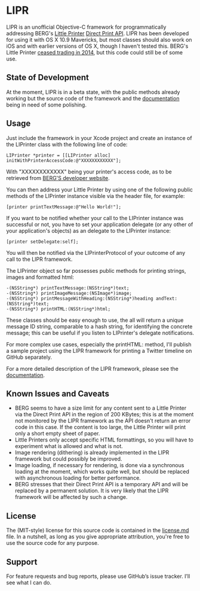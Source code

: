 # LIPR

LIPR is an unofficial Objective-C framework for programmatically addressing BERG's [Little Printer](http://bergcloud.com/littleprinter/) [Direct Print API](http://remote.bergcloud.com/developers/littleprinter/direct_print_codes). LIPR has been developed for using it with OS X 10.9 Mavericks, but most classes should also work on iOS and with earlier versions of OS X, though I haven't tested this. BERG's Little Printer [ceased trading in 2014](http://littleprinterblog.tumblr.com/post/97047976103/the-future-of-little-printer), but this code could still be of some use. 

## State of Development

At the moment, LIPR is in a beta state, with the public methods already working but the source code of the framework and the [documentation](https://github.com/timschroedernet/LIPR/blob/master/DOCUMENTATION.md) being in need of some polishing. 

## Usage

Just include the framework in your Xcode project and create an instance of the LIPrinter class with the following line of code:

	LIPrinter *printer = [[LIPrinter alloc] initWithPrinterAccessCode:@"XXXXXXXXXXXX"];
	
With "XXXXXXXXXXXX" being your printer's access code, as to be retrieved from [BERG'S developer website](http://remote.bergcloud.com/developers/littleprinter/direct_print_codes). 

You can then address your Little Printer by using one of the following public methods of the LIPrinter instance visible via the header file, for example:

	[printer printTextMessage:@"Hello World!"];

If you want to be notified whether your call to the LIPrinter instance was successful or not, you have to set your application delegate (or any other of your application's objects) as an delegate to the LIPrinter instance:

	[printer setDelegate:self];
	
You will then be notified via the LIPrinterProtocol of your outcome of any call to the LIPR framework.

The LIPrinter object so far possesses public methods for printing strings, images and formatted html:

	-(NSString*) printTextMessage:(NSString*)text;
	-(NSString*) printImageMessage:(NSImage*)image;
	-(NSString*) printMessageWithHeading:(NSString*)heading andText:(NSString*)text;
	-(NSString*) printHTML:(NSString*)html;

These classes should be easy enough to use, the all will return a unique message ID string, comparable to a hash string, for identifying the concrete message; this can be useful if you listen to LIPrinter's delegate notifications. 

For more complex use cases, especially the printHTML: method, I'll publish a sample project using the LIPR framework for printing a Twitter timeline on GitHub separately.

For a more detailed description of the LIPR framework, please see the [documentation](https://github.com/timschroedernet/LIPR/blob/master/DOCUMENTATION.md). 

## Known Issues and Caveats

* BERG seems to have a size limit for any content sent to a Little Printer via the Direct Print API in the region of 200 KBytes; this is at the moment not monitored by the LIPR framework as the API doesn't return an error code in this case. If the content is too large, the Little Printer will print only a short empty sheet of paper.
* Little Printers only accept specific HTML formattings, so you will have to experiment what is allowed and what is not.
* Image rendering (dithering) is already implemented in the LIPR framework but could possibly be improved.
* Image loading, if necessary for rendering, is done via a synchronous loading at the moment, which works quite well, but should be replaced with asynchronous loading for better performance.
* BERG stresses that their Direct Print API is a temporary API and will be replaced by a permanent solution. It is very likely that the LIPR framework will be affected by such a change. 

## License

The (MIT-style) license for this source code is contained in the [license.md](https://github.com/timschroedernet/LIPR/blob/master/LICENSE.md) file. In a nutshell, as long as you give appropriate attribution, you're free to use the source code for any purpose.

## Support

For feature requests and bug reports, please use GitHub’s issue tracker. I’ll see what I can do. 
